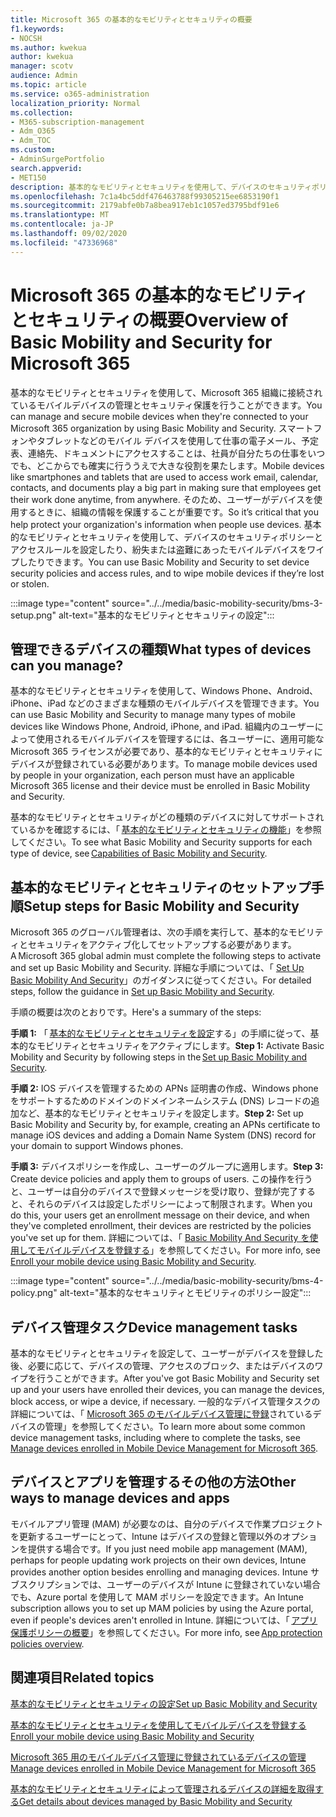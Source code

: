 ```yaml
---
title: Microsoft 365 の基本的なモビリティとセキュリティの概要
f1.keywords:
- NOCSH
ms.author: kwekua
author: kwekua
manager: scotv
audience: Admin
ms.topic: article
ms.service: o365-administration
localization_priority: Normal
ms.collection:
- M365-subscription-management
- Adm_O365
- Adm_TOC
ms.custom:
- AdminSurgePortfolio
search.appverid:
- MET150
description: 基本的なモビリティとセキュリティを使用して、デバイスのセキュリティポリシーとアクセスルールを設定します。
ms.openlocfilehash: 7c1a4bc5ddf476463788f99305215ee6853190f1
ms.sourcegitcommit: 2179abfe0b7a8bea917eb1c1057ed3795bdf91e6
ms.translationtype: MT
ms.contentlocale: ja-JP
ms.lasthandoff: 09/02/2020
ms.locfileid: "47336968"
---
```

# <a name="overview-of-basic-mobility-and-security-for-microsoft-365"></a><span data-ttu-id="bbe6b-103">Microsoft 365 の基本的なモビリティとセキュリティの概要</span><span class="sxs-lookup"><span data-stu-id="bbe6b-103">Overview of Basic Mobility and Security for Microsoft 365</span></span>

<span data-ttu-id="bbe6b-104">基本的なモビリティとセキュリティを使用して、Microsoft 365 組織に接続されているモバイルデバイスの管理とセキュリティ保護を行うことができます。</span><span class="sxs-lookup"><span data-stu-id="bbe6b-104">You can manage and secure mobile devices when they're connected to your Microsoft 365 organization by using Basic Mobility and Security.</span></span> <span data-ttu-id="bbe6b-105">スマートフォンやタブレットなどのモバイル デバイスを使用して仕事の電子メール、予定表、連絡先、ドキュメントにアクセスすることは、社員が自分たちの仕事をいつでも、どこからでも確実に行ううえで大きな役割を果たします。</span><span class="sxs-lookup"><span data-stu-id="bbe6b-105">Mobile devices like smartphones and tablets that are used to access work email, calendar, contacts, and documents play a big part in making sure that employees get their work done anytime, from anywhere.</span></span> <span data-ttu-id="bbe6b-106">そのため、ユーザーがデバイスを使用するときに、組織の情報を保護することが重要です。</span><span class="sxs-lookup"><span data-stu-id="bbe6b-106">So it’s critical that you help protect your organization's information when people use devices.</span></span> <span data-ttu-id="bbe6b-107">基本的なモビリティとセキュリティを使用して、デバイスのセキュリティポリシーとアクセスルールを設定したり、紛失または盗難にあったモバイルデバイスをワイプしたりできます。</span><span class="sxs-lookup"><span data-stu-id="bbe6b-107">You can use Basic Mobility and Security to set device security policies and access rules, and to wipe mobile devices if they’re lost or stolen.</span></span>

:::image type="content" source="../../media/basic-mobility-security/bms-3-setup.png" alt-text="基本的なモビリティとセキュリティの設定":::

## <a name="what-types-of-devices-can-you-manage"></a><span data-ttu-id="bbe6b-109">管理できるデバイスの種類</span><span class="sxs-lookup"><span data-stu-id="bbe6b-109">What types of devices can you manage?</span></span>

<span data-ttu-id="bbe6b-110">基本的なモビリティとセキュリティを使用して、Windows Phone、Android、iPhone、iPad などのさまざまな種類のモバイルデバイスを管理できます。</span><span class="sxs-lookup"><span data-stu-id="bbe6b-110">You can use Basic Mobility and Security to manage many types of mobile devices like Windows Phone, Android, iPhone, and iPad.</span></span> <span data-ttu-id="bbe6b-111">組織内のユーザーによって使用されるモバイルデバイスを管理するには、各ユーザーに、適用可能な Microsoft 365 ライセンスが必要であり、基本的なモビリティとセキュリティにデバイスが登録されている必要があります。</span><span class="sxs-lookup"><span data-stu-id="bbe6b-111">To manage mobile devices used by people in your organization, each person must have an applicable Microsoft 365 license and their device must be enrolled in Basic Mobility and Security.</span></span>

<span data-ttu-id="bbe6b-112">基本的なモビリティとセキュリティがどの種類のデバイスに対してサポートされているかを確認するには、「 [基本的なモビリティとセキュリティの機能](capabilities-of-basic-mobility-and-secruity.md)」を参照してください。</span><span class="sxs-lookup"><span data-stu-id="bbe6b-112">To see what Basic Mobility and Security supports for each type of device, see [Capabilities of Basic Mobility and Security](capabilities-of-basic-mobility-and-secruity.md).</span></span>

## <a name="setup-steps-for-basic-mobility-and-security"></a><span data-ttu-id="bbe6b-113">基本的なモビリティとセキュリティのセットアップ手順</span><span class="sxs-lookup"><span data-stu-id="bbe6b-113">Setup steps for Basic Mobility and Security</span></span>

<span data-ttu-id="bbe6b-114">Microsoft 365 のグローバル管理者は、次の手順を実行して、基本的なモビリティとセキュリティをアクティブ化してセットアップする必要があります。</span><span class="sxs-lookup"><span data-stu-id="bbe6b-114">A Microsoft 365 global admin must complete the following steps to activate and set up Basic Mobility and Security.</span></span> <span data-ttu-id="bbe6b-115">詳細な手順については、「 [Set Up Basic Mobility And Security](set-up-basic-mobility-and-security.md)」のガイダンスに従ってください。</span><span class="sxs-lookup"><span data-stu-id="bbe6b-115">For detailed steps, follow the guidance in [Set up Basic Mobility and Security](set-up-basic-mobility-and-security.md).</span></span> 

<span data-ttu-id="bbe6b-116">手順の概要は次のとおりです。</span><span class="sxs-lookup"><span data-stu-id="bbe6b-116">Here's a summary of the steps:</span></span>

<span data-ttu-id="bbe6b-117">**手順 1:** 「 [基本的なモビリティとセキュリティを設定](set-up-basic-mobility-and-security.md)する」の手順に従って、基本的なモビリティとセキュリティをアクティブにします。</span><span class="sxs-lookup"><span data-stu-id="bbe6b-117">**Step 1:** Activate Basic Mobility and Security by following steps in the [Set up Basic Mobility and Security](set-up-basic-mobility-and-security.md).</span></span>

<span data-ttu-id="bbe6b-118">**手順 2:** IOS デバイスを管理するための APNs 証明書の作成、Windows phone をサポートするためのドメインのドメインネームシステム (DNS) レコードの追加など、基本的なモビリティとセキュリティを設定します。</span><span class="sxs-lookup"><span data-stu-id="bbe6b-118">**Step 2:** Set up Basic Mobility and Security by, for example, creating an APNs certificate to manage iOS devices and adding a Domain Name System (DNS) record for your domain to support Windows phones.</span></span>

<span data-ttu-id="bbe6b-119">**手順 3:** デバイスポリシーを作成し、ユーザーのグループに適用します。</span><span class="sxs-lookup"><span data-stu-id="bbe6b-119">**Step 3:** Create device policies and apply them to groups of users.</span></span> <span data-ttu-id="bbe6b-120">この操作を行うと、ユーザーは自分のデバイスで登録メッセージを受け取り、登録が完了すると、それらのデバイスは設定したポリシーによって制限されます。</span><span class="sxs-lookup"><span data-stu-id="bbe6b-120">When you do this, your users get an enrollment message on their device, and when they've completed enrollment, their devices are restricted by the policies you've set up for them.</span></span> <span data-ttu-id="bbe6b-121">詳細については、「 [Basic Mobility And Security を使用してモバイルデバイスを登録する](enroll-your-mobile-device-using-basic-mobility-and-security.md)」を参照してください。</span><span class="sxs-lookup"><span data-stu-id="bbe6b-121">For more info, see [Enroll your mobile device using Basic Mobility and Security](enroll-your-mobile-device-using-basic-mobility-and-security.md).</span></span> 

:::image type="content" source="../../media/basic-mobility-security/bms-4-policy.png" alt-text="基本的なセキュリティとモビリティのポリシー設定":::

## <a name="device-management-tasks"></a><span data-ttu-id="bbe6b-123">デバイス管理タスク</span><span class="sxs-lookup"><span data-stu-id="bbe6b-123">Device management tasks</span></span>

<span data-ttu-id="bbe6b-124">基本的なモビリティとセキュリティを設定して、ユーザーがデバイスを登録した後、必要に応じて、デバイスの管理、アクセスのブロック、またはデバイスのワイプを行うことができます。</span><span class="sxs-lookup"><span data-stu-id="bbe6b-124">After you've got Basic Mobility and Security set up and your users have enrolled their devices, you can manage the devices, block access, or wipe a device, if necessary.</span></span> <span data-ttu-id="bbe6b-125">一般的なデバイス管理タスクの詳細については、「 [Microsoft 365 のモバイルデバイス管理に登録](manage-devices-enrolled-in-mdm-in-microsoft-365.md)されているデバイスの管理」を参照してください。</span><span class="sxs-lookup"><span data-stu-id="bbe6b-125">To learn more about some common device management tasks, including where to complete the tasks, see [Manage devices enrolled in Mobile Device Management for Microsoft 365](manage-devices-enrolled-in-mdm-in-microsoft-365.md).</span></span>

## <a name="other-ways-to-manage-devices-and-apps"></a><span data-ttu-id="bbe6b-126">デバイスとアプリを管理するその他の方法</span><span class="sxs-lookup"><span data-stu-id="bbe6b-126">Other ways to manage devices and apps</span></span>

<span data-ttu-id="bbe6b-127">モバイルアプリ管理 (MAM) が必要なのは、自分のデバイスで作業プロジェクトを更新するユーザーにとって、Intune はデバイスの登録と管理以外のオプションを提供する場合です。</span><span class="sxs-lookup"><span data-stu-id="bbe6b-127">If you just need mobile app management (MAM), perhaps for people updating work projects on their own devices, Intune provides another option besides enrolling and managing devices.</span></span> <span data-ttu-id="bbe6b-128">Intune サブスクリプションでは、ユーザーのデバイスが Intune に登録されていない場合でも、Azure portal を使用して MAM ポリシーを設定できます。</span><span class="sxs-lookup"><span data-stu-id="bbe6b-128">An Intune subscription allows you to set up MAM policies by using the Azure portal, even if people's devices aren't enrolled in Intune.</span></span> <span data-ttu-id="bbe6b-129">詳細については、「 [アプリ保護ポリシーの概要](https://go.microsoft.com/fwlink/?LinkId=2132517)」を参照してください。</span><span class="sxs-lookup"><span data-stu-id="bbe6b-129">For more info, see [App protection policies overview](https://go.microsoft.com/fwlink/?LinkId=2132517).</span></span>

## <a name="related-topics"></a><span data-ttu-id="bbe6b-130">関連項目</span><span class="sxs-lookup"><span data-stu-id="bbe6b-130">Related topics</span></span>

[<span data-ttu-id="bbe6b-131">基本的なモビリティとセキュリティの設定</span><span class="sxs-lookup"><span data-stu-id="bbe6b-131">Set up Basic Mobility and Security</span></span>](set-up-basic-mobility-and-security.md)

[<span data-ttu-id="bbe6b-132">基本的なモビリティとセキュリティを使用してモバイルデバイスを登録する</span><span class="sxs-lookup"><span data-stu-id="bbe6b-132">Enroll your mobile device using Basic Mobility and Security</span></span>](enroll-your-mobile-device-using-basic-mobility-and-security.md)

[<span data-ttu-id="bbe6b-133">Microsoft 365 用のモバイルデバイス管理に登録されているデバイスの管理</span><span class="sxs-lookup"><span data-stu-id="bbe6b-133">Manage devices enrolled in Mobile Device Management for Microsoft 365</span></span>](manage-devices-enrolled-in-mdm-in-microsoft-365.md)

[<span data-ttu-id="bbe6b-134">基本的なモビリティとセキュリティによって管理されるデバイスの詳細を取得する</span><span class="sxs-lookup"><span data-stu-id="bbe6b-134">Get details about devices managed by Basic Mobility and Security</span></span>](get-details-about-basic-mobility-and-security-managed-devices.md)